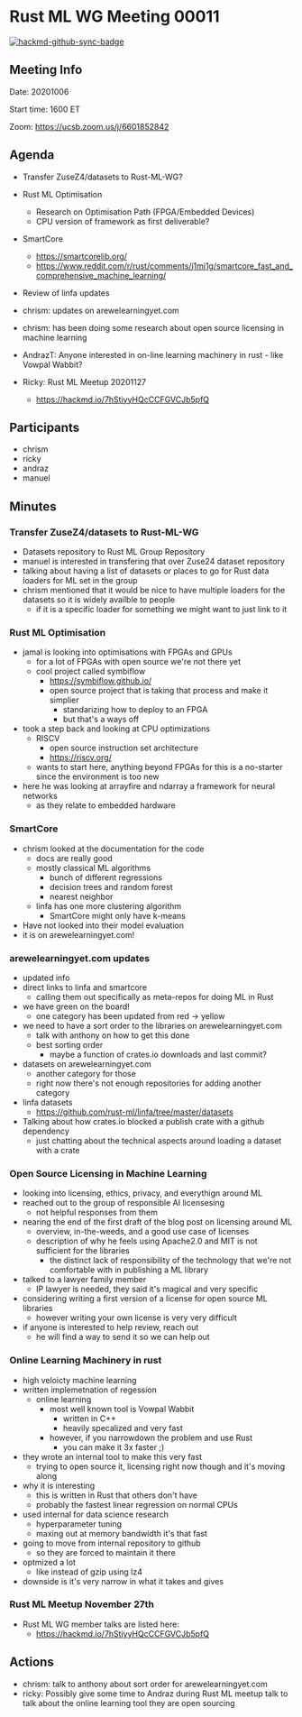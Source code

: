 
# Rust ML WG Meeting 00011 

[![hackmd-github-sync-badge](https://hackmd.io/pzG1QdqOTymDiyxtPZnyJA/badge)](https://hackmd.io/pzG1QdqOTymDiyxtPZnyJA)


## Meeting Info

Date: 20201006

Start time: 1600 ET

Zoom: https://ucsb.zoom.us/j/6601852842 


## Agenda
* Transfer ZuseZ4/datasets to Rust-ML-WG?
* Rust ML Optimisation
    * Research on Optimisation Path (FPGA/Embedded Devices)
    * CPU version of framework as first deliverable?
* SmartCore
    * https://smartcorelib.org/
    * https://www.reddit.com/r/rust/comments/j1mj1g/smartcore_fast_and_comprehensive_machine_learning/

* Review of linfa updates

* chrism: updates on arewelearningyet.com

* chrism: has been doing some research about open source licensing in machine learning

* AndrazT: Anyone interested in on-line learning machinery in rust - like Vowpal Wabbit? 

* Ricky: Rust ML Meetup 20201127 
  * https://hackmd.io/7hStiyyHQcCCFGVCJb5pfQ 


## Participants

* chrism 
* ricky 
* andraz
* manuel

## Minutes

### Transfer ZuseZ4/datasets to Rust-ML-WG
* Datasets repository to Rust ML Group Repository
* manuel is interested in transfering that over Zuse24 dataset repository  
* talking about having a list of datasets or places to go for Rust data loaders for ML set in the group 
* chrism mentioned that it would be nice to have multiple loaders for the datasets so it is widely availble to people 
  * if it is a specific loader for something we might want to just link to it 

### Rust ML Optimisation 
* jamal is looking into optimisations with FPGAs and GPUs 
    * for a lot of FPGAs with open source we're not there yet 
    * cool project called symbiflow 
        * https://symbiflow.github.io/
        * open source project that is taking that process and make it simplier 
            * standarizing how to deploy to an FPGA 
            * but that's a ways off 
* took a step back and looking at CPU optimizations 
    * RISCV 
        * open source instruction set architecture 
        * https://riscv.org/ 
    * wants to start here, anything beyond FPGAs for this is a no-starter since the environment is too new 
* here he was looking at arrayfire and ndarray a framework for neural networks
    * as they relate to embedded hardware 

### SmartCore 
* chrism looked at the documentation for the code 
  * docs are really good 
  * mostly classical ML algorithms 
      *  bunch of different regressions 
      *  decision trees and random forest 
      *  nearest neighbor 
  *  linfa has one more clustering algorithm 
      *  SmartCore might only have k-means 
*  Have not looked into their model evaluation 
*  it is on arewelearningyet.com!

### arewelearningyet.com updates 
* updated info
* direct links to linfa and smartcore 
    * calling them out specifically as meta-repos for doing ML in Rust 
* we have green on the board! 
    * one category has been updated from red -> yellow 
* we need to have a sort order to the libraries on arewelearningyet.com 
    * talk with anthony on how to get this done 
    * best sorting order 
        * maybe a function of crates.io downloads and last commit? 
* datasets on arewelearningyet.com 
    * another category for those
    * right now there's not enough repositories for adding another category 
* linfa datasets 
    * https://github.com/rust-ml/linfa/tree/master/datasets 
* Talking about how crates.io blocked a publish crate with a github dependency 
    * just chatting about the technical aspects around loading a dataset with a crate 

### Open Source Licensing in Machine Learning 
* looking into licensing, ethics, privacy, and everythign around ML 
* reached out to the group of responsible AI licensesing 
    * not helpful responses from them 
* nearing the end of the first draft of the blog post on licensing around ML
    * overview, in-the-weeds, and a good use case of licenses 
    * description of why he feels using Apache2.0 and MIT is not sufficient for the libraries 
        * the distinct lack of responsibility of the technology that we're not comfortable with in publishing a ML library 
* talked to a lawyer family member 
    * IP lawyer is needed, they said it's magical and very specific 
* considering writing a first version of a license for open source ML libraries 
    * however writing your own license is very very difficult 
* if anyone is interested to help review, reach out
    * he will find a way to send it so we can help out 

### Online Learning Machinery in rust 
* high veloicty machine learning 
* written implemetnation of regession 
    * online learning 
        * most well known tool is Vowpal Wabbit
            * written in C++ 
            * heavily specalized and very fast 
        * however, if you narrowdown the problem and use Rust
            * you can make it 3x faster ;) 
* they wrote an internal tool to make this very fast 
    * trying to open source it, licensing right now though and it's moving along 
* why it is interesting 
    * this is written in Rust that others don't have 
    * probably the fastest linear regression on normal CPUs 
* used internal for data science research 
    * hyperparameter tuning 
    * maxing out at memory bandwidth it's that fast 
* going to move from internal repository to github 
    * so they are forced to maintain it there 
* optmized a lot 
    * like instead of gzip using lz4 
* downside is it's very narrow in what it takes and gives

### Rust ML Meetup November 27th 
* Rust ML WG member talks are listed here: 
    * https://hackmd.io/7hStiyyHQcCCFGVCJb5pfQ 

## Actions

* chrism: talk to anthony about sort order for arewelearningyet.com 
* ricky: Possibly give some time to Andraz during Rust ML meetup talk to talk about the online learning tool they are open sourcing 